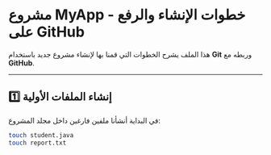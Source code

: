 # مشروع MyApp - خطوات الإنشاء والرفع على GitHub

هذا الملف يشرح الخطوات التي قمنا بها لإنشاء مشروع جديد باستخدام **Git** وربطه مع **GitHub**.

---

## 1️⃣ إنشاء الملفات الأولية
في البداية أنشأنا ملفين فارغين داخل مجلد المشروع:

```bash
touch student.java
touch report.txt
